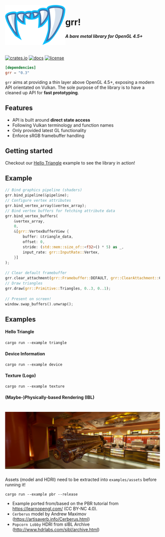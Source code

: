 <img align="left" src="info/grr_logo.png" width="196"/>

# grr!
##### A bare metal library for OpenGL 4.5+

<br>

[![crates.io](https://img.shields.io/crates/v/grr.svg)](https://crates.io/crates/grr)
[![docs](https://docs.rs/grr/badge.svg)](https://docs.rs/grr)
[![license](https://img.shields.io/badge/license-MPL%202.0-brightgreen.svg.svg)](LICENSE)

```toml
[dependencies]
grr = "0.3"
```

`grr` aims at providing a thin layer above OpenGL 4.5+, exposing a modern API orientated on Vulkan.
The sole purpose of the library is to have a cleaned up API for **fast prototyping**.

## Features
- API is built around **direct state access**
- Following Vulkan terminology and function names
- Only provided latest GL functionality
- Enforce sRGB framebuffer handling

## Getting started
Checkout our [Hello Triangle](https://github.com/msiglreith/grr/blob/master/examples/triangle.rs) example to see the library in action!

## Example
```rust
// Bind graphics pipeline (shaders)
grr.bind_pipeline(&pipeline);
// Configure vertex attributes
grr.bind_vertex_array(&vertex_array);
// Bind vertex buffers for fetching attribute data
grr.bind_vertex_buffers(
    &vertex_array,
    0,
    &[grr::VertexBufferView {
        buffer: &triangle_data,
        offset: 0,
        stride: (std::mem::size_of::<f32>() * 5) as _,
        input_rate: grr::InputRate::Vertex,
    }]
);

// Clear default framebuffer
grr.clear_attachment(grr::Framebuffer::DEFAULT, grr::ClearAttachment::ColorFloat(0, [0.5, 0.5, 0.5, 1.0]));
// Draw triangles
grr.draw(grr::Primitive::Triangles, 0..3, 0..1);

// Present on screen!
window.swap_buffers().unwrap();
```

## Examples

#### Hello Triangle

```
cargo run --example triangle
```

#### Device Information

```
cargo run --example device
```

#### Texture (Logo)

```
cargo run --example texture
```

#### (Maybe-)Physically-based Rendering (IBL)

<h1 align="center">
<img src="info/examples/pbr.png"/>
</h1>

Assets (model and HDRI) need to be extracted into `examples/assets` before running it!

```
cargo run --example pbr --release
```

* Example ported from/based on the PBR tutorial from https://learnopengl.com/ (CC BY-NC 4.0).
* `Cerberus` model by Andrew Maximov (https://artisaverb.info/Cerberus.html)
* `Popcorn Lobby` HDRI from sIBL Archive (http://www.hdrlabs.com/sibl/archive.html)
